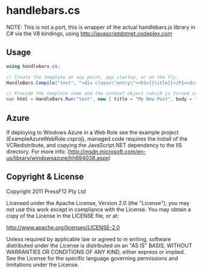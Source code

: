 handlebars.cs
=================

NOTE: This is not a port, this is wrapper of the actual handlebars.js library in C# via the V8
bindings, using http://javascriptdotnet.codeplex.com 

Usage
-----

``` csharp
using handlebars.cs;

// Create the template at any point, app startup, or on the fly.
HandleBars.Compile("test", "<div class=\"entry\"><h1>{{title}}</h1><div class=\"body\">{{{body}}}</div></div>");

// Provide the template name and the context object (which is turned into json)
var html = HandleBars.Run("test", new { title = "My New Post", body = "This is my first post!" });

```

Azure
-----
If deploying to Windows Azure in a Web Role see the example project (ExampleAzureWebRole.csproj), 
managed code requires the install of the VCRedistribute, and copying the JavaScript.NET dependency 
to the IIS directory. For more info: (http://msdn.microsoft.com/en-us/library/windowsazure/hh694038.aspx)

Copyright & License
---------------------

Copyright 2011 PressF12 Pty Ltd

Licensed under the Apache License, Version 2.0 (the "License");
you may not use this work except in compliance with the License.
You may obtain a copy of the License in the LICENSE file, or at:

   http://www.apache.org/licenses/LICENSE-2.0

Unless required by applicable law or agreed to in writing, software
distributed under the License is distributed on an "AS IS" BASIS,
WITHOUT WARRANTIES OR CONDITIONS OF ANY KIND, either express or implied.
See the License for the specific language governing permissions and
limitations under the License.